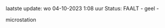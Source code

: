 laatste update: 
wo 04-10-2023  1:08   uur 
Status: FAALT - geel - 
<div class="service Y">microstation</div>